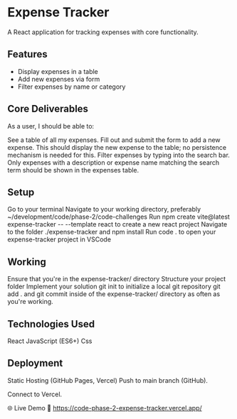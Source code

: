 # Expense Tracker

A React application for tracking expenses with core functionality.

## Features
- Display expenses in a table
- Add new expenses via form
- Filter expenses by name or category

## Core Deliverables
As a user, I should be able to:

See a table of all my expenses.
Fill out and submit the form to add a new expense. This should display the new expense to the table; no persistence mechanism is needed for this.
Filter expenses by typing into the search bar. Only expenses with a description or expense name matching the search term should be shown in the expenses table.

## Setup
Go to your terminal
Navigate to your working directory, preferably ~/development/code/phase-2/code-challenges
Run  npm create vite@latest expense-tracker -- --template react to create a new react project
Navigate to the folder ./expense-tracker and npm install
Run code . to open your expense-tracker project in VSCode

## Working 
Ensure that you're in the  expense-tracker/  directory
Structure your project folder
Implement your solution 
git init to initialize a local git repository
git add .  and  git commit  inside of the  expense-tracker/ directory as often as you're working.

## Technologies Used
React
JavaScript (ES6+)
Css

## Deployment
Static Hosting (GitHub Pages, Vercel)
Push to main branch (GitHub).

Connect to Vercel.

🌐 Live Demo
🔗  https://code-phase-2-expense-tracker.vercel.app/